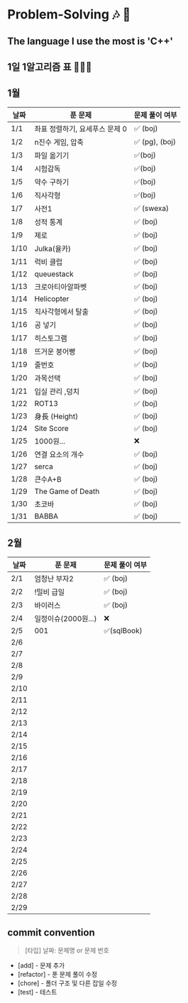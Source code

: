 # Problem-Solving 🎶 🎵

## The language I use the most is 'C++'

## 1일 1알고리즘 표 👩🏻‍💻

## 1월

| 날짜 | 푼 문제                        | 문제 풀이 여부 |
| ---- | ------------------------------ | -------------- |
| 1/1  | 좌표 정렬하기, 요세푸스 문제 0 | ✅ (boj)       |
| 1/2  | n진수 게임, 압축               | ✅ (pg), (boj) |
| 1/3  | 파일 옮기기                    | ✅(boj)        |
| 1/4  | 시험감독                       | ✅(boj)        |
| 1/5  | 약수 구하기                    | ✅(boj)        |
| 1/6  | 직사각형                       | ✅(boj)        |
| 1/7  | 사전1                          | ✅ (swexa)     |
| 1/8  | 성적 통계                      | ✅ (boj)       |
| 1/9  | 제로                           | ✅ (boj)       |
| 1/10 | Julka(율카)                    | ✅ (boj)       |
| 1/11 | 럭비 클럽                      | ✅ (boj)       |
| 1/12 | queuestack                     | ✅ (boj)       |
| 1/13 | 크로아티아알파벳               | ✅ (boj)       |
| 1/14 | Helicopter                     | ✅ (boj)       |
| 1/15 | 직사각형에서 탈출              | ✅ (boj)       |
| 1/16 | 공 넣기                        | ✅ (boj)       |
| 1/17 | 히스토그램                     | ✅ (boj)       |
| 1/18 | 뜨거운 붕어빵                  | ✅ (boj)       |
| 1/19 | 줄번호                         | ✅ (boj)       |
| 1/20 | 과목선택                       | ✅ (boj)       |
| 1/21 | 입실 관리 ,덩치                | ✅ (boj)       |
| 1/22 | ROT13                          | ✅ (boj)       |
| 1/23 | 身長 (Height)                  | ✅ (boj)       |
| 1/24 | Site Score                     | ✅ (boj)       |
| 1/25 | 1000원...                      | ❌             |
| 1/26 | 연결 요소의 개수               | ✅ (boj)       |
| 1/27 | serca                          | ✅ (boj)       |
| 1/28 | 큰수A+B                        | ✅ (boj)       |
| 1/29 | The Game of Death              | ✅ (boj)       |
| 1/30 | 초코바                         | ✅ (boj)       |
| 1/31 | BABBA                          | ✅ (boj)       |

## 2월

| 날짜 | 푼 문제             | 문제 풀이 여부 |
| ---- | ------------------- | -------------- |
| 2/1  | 엄청난 부자2        | ✅ (boj)       |
| 2/2  | !밀비 급일          | ✅ (boj)       |
| 2/3  | 바이러스            | ✅ (boj)       |
| 2/4  | 일정이슈(2000원...) | ❌             |
| 2/5  | 001                 | ✅(sqlBook)    |
| 2/6  |                     |                |
| 2/7  |                     |                |
| 2/8  |                     |                |
| 2/9  |                     |                |
| 2/10 |                     |                |
| 2/11 |                     |                |
| 2/12 |                     |                |
| 2/13 |                     |                |
| 2/14 |                     |                |
| 2/15 |                     |                |
| 2/16 |                     |                |
| 2/17 |                     |                |
| 2/18 |                     |                |
| 2/19 |                     |                |
| 2/20 |                     |                |
| 2/21 |                     |                |
| 2/22 |                     |                |
| 2/23 |                     |                |
| 2/24 |                     |                |
| 2/25 |                     |                |
| 2/26 |                     |                |
| 2/27 |                     |                |
| 2/28 |                     |                |
| 2/29 |                     |                |

## commit convention

> [타입] 날짜: 문제명 or 문제 번호

- [add] - 문제 추가
- [refactor] - 푼 문제 풀이 수정
- [chore] - 폴더 구조 및 다른 잡일 수정
- [test] - 테스트

